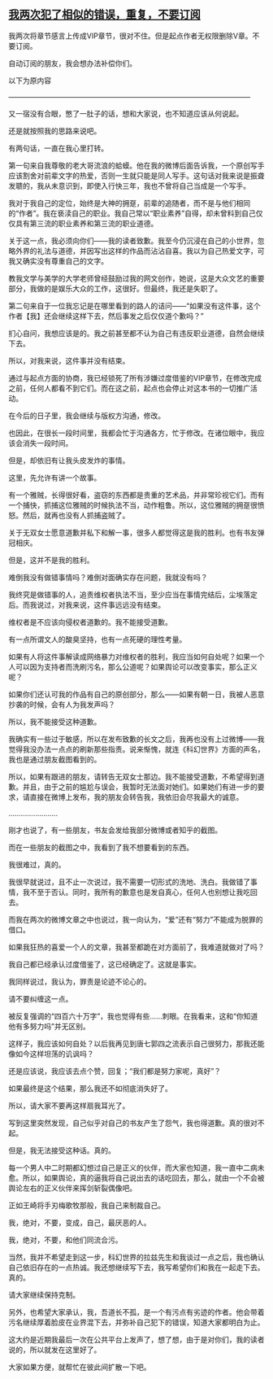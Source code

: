## [我两次犯了相似的错误，重复，不要订阅](https://www.xxbiquge.com/11_11207/9200115.html)


  我两次将章节感言上传成VIP章节，很对不住。但是起点作者无权限删除V章。不要订阅。

  自动订阅的朋友，我会想办法补偿你们。

  以下为原内容

  ——————————————————————————————————

  又一宿没有合眼，憋了一肚子的话，想和大家说，也不知道应该从何说起。

  还是就按照我的思路来说吧。

  有两句话，一直在我心里打转。

  第一句来自我尊敬的老大哥流浪的蛤蟆。他在我的微博后面告诉我，一个原创写手应该割舍对前辈文字的热爱，否则一生就只能是同人写手。这句话对我来说是振聋发聩的，我从未意识到，即使入行快三年，我也不曾将自己当成是一个写手。

  我对于我自己的定位，始终是大神的拥趸，前辈的追随者，而不是与他们相同的“作者”。我在亵渎自己的职业。我自己常以“职业素养”自得，却未曾料到自己仅仅具有第三流的职业素养和第三流的职业道德。

  关于这一点，我必须向你们——我的读者致歉。我至今仍沉浸在自己的小世界，忽略外界的礼法与道德，并因写出这样的作品而沾沾自喜。我以为自己热爱文字，可我又确实没有尊重自己的文字。

  教我文学与美学的大学老师曾经鼓励过我的网文创作，她说，这是大众文艺的重要部分，我做的是娱乐大众的工作，这很好。但最终，我还是失职了。

  第二句来自于一位我忘记是在哪里看到的路人的诘问——“如果没有这件事，这个作者【我】还会继续这样下去，然后事发之后仅仅道个歉吗？”

  扪心自问，我想应该是的。我之前甚至都不认为自己有违反职业道德，自然会继续下去。

  所以，对我来说，这件事并没有结束。

  通过与起点方面的协商，我已经锁死了所有涉嫌过度借鉴的VIP章节，在修改完成之前，任何人都看不到它们。而在这之前，起点也会停止对这本书的一切推广活动。

  在今后的日子里，我会继续与版权方沟通，修改。

  也因此，在很长一段时间里，我都会忙于沟通各方，忙于修改。在诸位眼中，我应该会消失一段时间。

  但是，却依旧有让我头皮发炸的事情。

  这里，先允许有讲一个故事。

  有一个雅贼，长得很好看，盗窃的东西都是贵重的艺术品，并非常珍视它们。而有一个捕快，抓捕这位雅贼的时候执法不当，动作粗鲁。所以，这位雅贼的拥趸很愤怒。然后，就再也没有人抓捕盗贼了。

  关于无双女士愿意道歉并私下和解一事，很多人都觉得这是我的胜利。也有书友弹冠相庆。

  但是，这并不是我的胜利。

  难倒我没有做错事情吗？难倒对面确实存在问题，我就没有吗？

  我终究是做错事的人，追责维权者执法不当，至少应当在事情完结后，尘埃落定后。而我说过，对我来说，这件事远远没有结束。

  维权者是不应该向侵权者道歉的。我不能接受道歉。

  有一点所谓文人的酸臭坚持，也有一点死硬的理性考量。

  如果有人将这件事解读成网络暴力对维权者的胜利，我应当如何自处呢？如果一个人可以因为支持者而洗刷污名，那么公道呢？如果舆论可以改变事实，那么正义呢？

  如果你们还认可我的作品有自己的原创部分，那么——如果有朝一日，我被人恶意抄袭的时候，会有人为我发声吗？

  所以，我不能接受这种道歉。

  我确实有一些过于敏感，所以在发布致歉的长文之后，我再也没有上过微博——我觉得我没办法一点点的刷新那些指责。说来惭愧，就连《科幻世界》方面的声名，我也是通过朋友截图看到的。

  所以，如果有跟进的朋友，请转告无双女士那边。我不能接受道歉，不希望得到道歉。并且，由于之前的尴尬与误会，我暂时无法面对她们。如果她们有进一步的要求，请直接在微博上发布，我的朋友会转告我，我依旧会尽我最大的诚意。

  ……………………

  刚才也说了，有一些朋友，书友会发给我部分微博或者知乎的截图。

  而在一些朋友的截图之中，我看到了我不想要看到的东西。

  我很难过，真的。

  我很早就说过，且不止一次说过，我不需要一切形式的洗地、洗白。我做错了事情，我不至于否认。同时，我所有的歉意也是发自真心，任何人也别想让我吃回去。

  而我在两次的微博文章之中也说过，我一向认为，“爱”还有“努力”不能成为脱罪的借口。

  如果我狂热的喜爱一个人的文章，我甚至都跪在对方面前了，我难道就做对了吗？

  我自己都已经承认过度借鉴了，这已经确定了。这就是事实。

  我同样说过，我认为，罪责是论迹不论心的。

  请不要纠缠这一点。

  被反复强调的“四百六十万字”，我也觉得有些……刺眼。在我看来，这和“你知道他有多努力吗”并无区别。

  这样子，我应该如何自处？以后我再见到唐七郭四之流表示自己很努力，那我还能像如今这样坦荡的讥讽吗？

  还是应该说，我应该去点个赞，回复；“我们都是努力家呢，真好”？

  如果最终是这个结果，那么我还不如彻底消失好了。

  所以，请大家不要再这样扇我耳光了。

  写到这里突然发现，自己似乎对自己的书友产生了怨气，我也得道歉。真的很对不起。

  但是，我无法接受这种话。真的。

  每一个男人中二时期都幻想过自己是正义的伙伴，而大家也知道，我一直中二病未愈。所以，如果舆论，真的逼我将自己说出去的话吃回去，那么，就由一个不会被舆论左右的正义伙伴来挥剑斩裂偶像吧。

  正如王崎将手刃梅歌牧那般，我自己来制裁自己。

  我，绝对，不要，变成，自己，最厌恶的人。

  我，绝对，不要，和他们同流合污。

  当然，我并不希望走到这一步，科幻世界的拉兹先生和我谈过一点之后，我也确认自己依旧存在的一点热诚。我还想继续写下去，我写希望你们和我在一起走下去。真的。

  请大家继续保持克制。

  另外，也希望大家承认，我，吾道长不孤，是一个有污点有劣迹的作者。他会带着污名继续厚着脸皮在业界混下去，并弥补自己犯下的错误，知道大家都明白为止。

  这大约是近期我最后一次在公共平台上发声了，想了想，由于是对你们，我的读者说的，所以就发在这里好了。

  大家如果方便，就帮忙在彼此间扩散一下吧。
